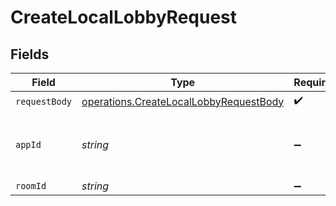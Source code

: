 # CreateLocalLobbyRequest


## Fields

| Field                                                                                                   | Type                                                                                                    | Required                                                                                                | Description                                                                                             | Example                                                                                                 |
| ------------------------------------------------------------------------------------------------------- | ------------------------------------------------------------------------------------------------------- | ------------------------------------------------------------------------------------------------------- | ------------------------------------------------------------------------------------------------------- | ------------------------------------------------------------------------------------------------------- |
| `requestBody`                                                                                           | [operations.CreateLocalLobbyRequestBody](../../../sdk/models/operations/createlocallobbyrequestbody.md) | :heavy_check_mark:                                                                                      | N/A                                                                                                     |                                                                                                         |
| `appId`                                                                                                 | *string*                                                                                                | :heavy_minus_sign:                                                                                      | N/A                                                                                                     | app-af469a92-5b45-4565-b3c4-b79878de67d2                                                                |
| `roomId`                                                                                                | *string*                                                                                                | :heavy_minus_sign:                                                                                      | N/A                                                                                                     | 2swovpy1fnunu                                                                                           |
